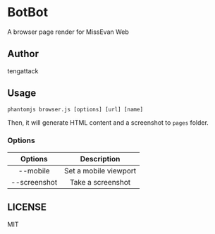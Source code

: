 # BotBot

A browser page render for MissEvan Web

## Author

tengattack

## Usage

```shell
phantomjs browser.js [options] [url] [name]
```

Then, it will generate HTML content and a screenshot to `pages` folder.

### Options

|    Options   |      Description      |
|:------------:|:---------------------:|
|   --mobile   | Set a mobile viewport |
| --screenshot |   Take a screenshot   |

## LICENSE

MIT
